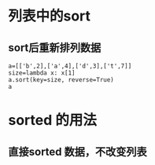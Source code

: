 # 列表中的sort
## sort后重新排列数据
```
a=[['b',2],['a',4],['d',3],['t',7]]
size=lambda x: x[1]
a.sort(key=size, reverse=True)
a
```
# sorted 的用法
## 直接sorted 数据，不改变列表
